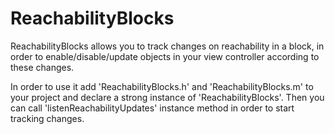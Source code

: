 # ReachabilityBlocks
ReachabilityBlocks allows you to track changes on reachability in a block, in order to enable/disable/update objects in your view controller according to these changes.

In order to use it add 'ReachabilityBlocks.h' and 'ReachabilityBlocks.m' to your project and declare a strong instance of 'ReachabilityBlocks'. Then you can call 'listenReachabilityUpdates' instance method in order to start tracking changes.
